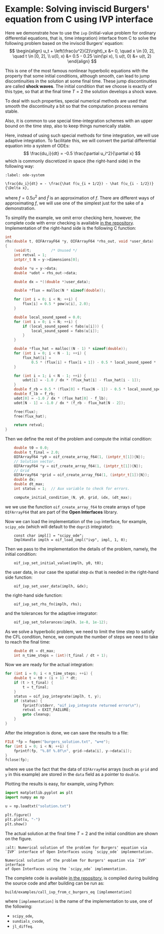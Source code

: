 # Example: Solving inviscid Burgers' equation from C using IVP interface

Here we demonstrate how to use the `ivp` (initial-value problem for ordinary
differential equations, that is, time integration) interface
from C to solve the following problem based on
the inviscid Burgers' equation:
$$
    \begin{align}
        u_t + \left(\frac{u^2}{2}\right)_x &= 0,
            \quad x \in [0, 2], \quad t \in [0, 2], \\
        u(0, x) &= 0.5 - 0.25 \sin(\pi x), \\
        u(t, 0) &= u(t, 2)
    \end{align}
$$

This is one of the most famous nonlinear hyperbolic equations with the property
that some initial conditions, although smooth, can lead to jump discontinuities
in the solution at some final time.
These jump discontinuities are called __shock waves__.
The initial condition that we choose is exactly of this type, so that at
the final time $T = 2$ the solution develops a shock wave.

To deal with such properties, special numerical methods are used that smooth
the discontinuity a bit so that the computation process remains stable.

Also, it is common to use special time-integration schemes with an upper
bound on the time step, also to keep things numerically stable.

Here, instead of using such special methods for time integration, we will
use adaptive integration.
To facilitate this, we will convert the partial differential equation
into a system of ODEs:
$$
\frac{du_i}{dt} = -0.5 \frac{\partial u_i^2}{\partial x}
$$
which is commonly discretized in space (the right-hand side) in the following
way:
```{math}
:label: ode-system

\frac{du_i}{dt} = - \frac{\hat f(u_{i + 1/2}) - \hat f(u_{i - 1/2})}{\Delta x},
```
where $f = 0.5 u^2$ and $\hat f$ is an approximation of $f$.
There are different ways of approximating $f$, we will use one of the simplest
just for the sake of a demonstration.

To simplify the example, we omit error checking here,
however, the complete code with error checking is available
[in the repository][burgers_c_src].
Implementation of the right-hand side is the following C function:
```c
int
rhs(double t, OIFArrayF64 *y, OIFArrayF64 *rhs_out, void *user_data)
{
    (void)t;         /* Unused */
    int retval = 1;
    intptr_t N = y->dimensions[0];

    double *u = y->data;
    double *udot = rhs_out->data;

    double dx = *((double *)user_data);

    double *flux = malloc(N * sizeof(double));

    for (int i = 0; i < N; ++i) {
        flux[i] = 0.5 * pow(u[i], 2.0);
    }

    double local_sound_speed = 0.0;
    for (int i = 0; i < N; ++i) {
        if (local_sound_speed < fabs(u[i])) {
            local_sound_speed = fabs(u[i]);
        }
    }

    double *flux_hat = malloc((N - 1) * sizeof(double));
    for (int i = 0; i < N - 1; ++i) {
        flux_hat[i] =
            0.5 * (flux[i] + flux[i + 1]) - 0.5 * local_sound_speed * (u[i + 1] - u[i]);
    }

    for (int i = 1; i < N - 1; ++i) {
        udot[i] = -1.0 / dx * (flux_hat[i] - flux_hat[i - 1]);
    }
    double f_rb = 0.5 * (flux[0] + flux[N - 1]) - 0.5 * local_sound_speed * (u[0] - u[N - 1]);
    double f_lb = f_rb;
    udot[0] = -1.0 / dx * (flux_hat[0] - f_lb);
    udot[N - 1] = -1.0 / dx * (f_rb - flux_hat[N - 2]);

    free(flux);
    free(flux_hat);

    return retval;
}
```

Then we define the rest of the problem and compute the initial condition:
```c
    double t0 = 0.0;
    double t_final = 2.0;
    OIFArrayF64 *y0 = oif_create_array_f64(1, (intptr_t[1]){N});
    // Solution vector.
    OIFArrayF64 *y = oif_create_array_f64(1, (intptr_t[1]){N});
    // Grid
    OIFArrayF64 *grid = oif_create_array_f64(1, (intptr_t[1]){N});
    double dx;
    double dt_max;
    int status = 1;  // Aux variable to check for errors.

    compute_initial_condition_(N, y0, grid, &dx, &dt_max);
```
we we use the function `oif_create_array_f64` to create arrays
of type `OIFArrayF64` that are part of the __Open Interfaces__ library.

Now we can load the implementation of the `ivp` interface, for example,
`scipy_ode` (which will default to the `dopri5` integrator):
```
    const char impl[] = "scipy_ode";
    ImplHandle implh = oif_load_impl("ivp", impl, 1, 0);
```


Then we pass to the implementation the details of the problem, namely,
the initial condition:
```
    oif_ivp_set_initial_value(implh, y0, t0);
```
the user data, in our case the spatial step `dx` that is needed in
the right-hand side function:
```
    oif_ivp_set_user_data(implh, &dx);
```
the right-hand side function:
```
    oif_ivp_set_rhs_fn(implh, rhs);
```
and the tolerances for the adaptive integrator:
```c
    oif_ivp_set_tolerances(implh, 1e-8, 1e-12);
```

As we solve a hyperbolic problem, we need to limit the time step
to satisfy the CFL condition, hence, we compute the number of steps
we need to take to reach the final time:
```c
    double dt = dt_max;
    int n_time_steps = (int)(t_final / dt + 1);
```

Now we are ready for the actual integration:
```c
for (int i = 0; i < n_time_steps; ++i) {
    double t = t0 + (i + 1) * dt;
    if (t > t_final) {
        t = t_final;
    }
    status = oif_ivp_integrate(implh, t, y);
    if (status) {
        fprintf(stderr, "oif_ivp_integrate returned error\n");
        retval = EXIT_FAILURE;
        goto cleanup;
    }
}
```

After the integration is done, we can save the results to a file:
```c
FILE *fp = fopen("burgers_solution.txt", "w+e");
for (int i = 0; i < N; ++i) {
    fprintf(fp, "%.8f %.8f\n", grid->data[i], y->data[i]);
}
fclose(fp);
```
where we use the fact that the data of `OIFArrayF64` arrays
(such as `grid` and `y` in this example)
are stored in the `data` field as a pointer to `double`.

Plotting the results is easy, for example, using Python:
```python
import matplotlib.pyplot as plt
import numpy as np

u = np.loadtxt("solution.txt")

plt.figure()
plt.plot(u, "-")
plt.show()
```

The actual solution at the final time $T = 2$ and the initial condition are
shown on the figure.

```{figure} img/ivp_burgers_soln_scipy_ode_dopri5.pdf
:alt: Numerical solution of the problem for Burgers' equation via `IVP` interface of Open InterFaces using `scipy_ode` implementation.

Numerical solution of the problem for Burgers' equation via `IVP` interface
of Open InterFaces using the `scipy_ode` implementation.
```

The complete code is available
[in the repository][burgers_c_src], is compiled during building the source code
and after building can be run as:
```shell
build/examples/call_ivp_from_c_burgers_eq [implementation]
```
where `[implementation]` is the name of the implementation to use,
one of the following:
- `scipy_ode`,
- `sundials_cvode`,
- `jl_diffeq`.

[burgers_c_src]: https://github.com/MaRDI4NFDI/open-interfaces/blob/main/examples/call_ivp_from_c_burgers_eq.c
